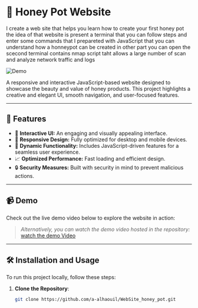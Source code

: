 # 🐝 Honey Pot Website
 I create a web site that helps you learn how to create your first honey pot
 the idea of that website is present a terminal that you can follow steps and enter some commands that  I prepareted with JavaScript
 that you can understand how a honneypot can be created 
 in other part you can open the scecond terminal contains nmap script taht allows a large number of scan and analyze network traffic and logs
 
<!-- [Watch the Demo Video](https://github.com/user-attachments/assets/1b35b709-c269-451d-989c-f2a85f4ca963) -->



![Demo]([demo.mp4](https://github.com/user-attachments/assets/1b35b709-c269-451d-989c-f2a85f4ca963)) <!-- Replace this with a GIF or screenshot of your website -->

A responsive and interactive JavaScript-based website designed to showcase the beauty and value of honey products. This project highlights a creative and elegant UI, smooth navigation, and user-focused features.

---

## 🚀 Features

- 🍯 **Interactive UI:** An engaging and visually appealing interface.
- 🌟 **Responsive Design:** Fully optimized for desktop and mobile devices.
- 🛒 **Dynamic Functionality:** Includes JavaScript-driven features for a seamless user experience.
- 📈 **Optimized Performance:** Fast loading and efficient design.
- 🔒 **Security Measures:** Built with security in mind to prevent malicious actions.

---

## 📹 Demo

Check out the live demo video below to explore the website in action:

> _Alternatively, you can watch the demo video hosted in the repository:_
[watch the demo Video]([demo.mp4](https://github.com/user-attachments/assets/1b35b709-c269-451d-989c-f2a85f4ca963))

---

## 🛠️ Installation and Usage

To run this project locally, follow these steps:

1. **Clone the Repository**:
   ```bash
   git clone https://github.com/a-alhaouil/WebSite_honey_pot.git


